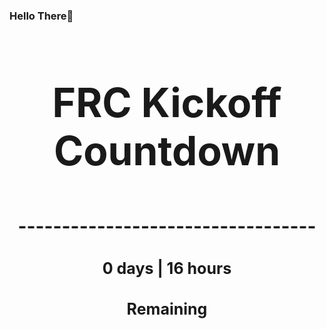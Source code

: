 ### Hello There👋

<!---START-TIMER--->
<h3 align='center' style='font-size: 64px;'>FRC Kickoff Countdown</h3>
<h3 align='center' style='font-size: 30px;'>----------------------------------</h3>
<h3 align='center' style='font-size: 25px;'>0 days | 16 hours</h3>
<h3 align='center' style='font-size: 25px;'>Remaining</h3>
<!---END-TIMER--->
